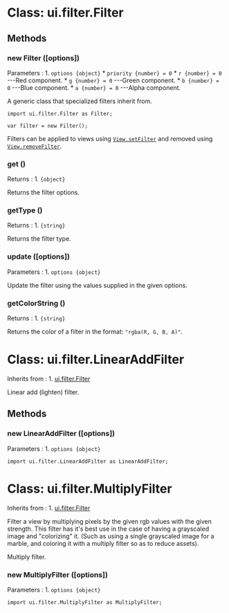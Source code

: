 # Class: ui.filter.Filter

## Methods

### new Filter ([options])

Parameters
:    1. `options {object}`
         * `priority {number} = 0`
         * `r {number} = 0` ---Red component.
         * `g {number} = 0` ---Green component.
         * `b {number} = 0` ---Blue component.
         * `a {number} = 0` ---Alpha component.

A generic class that specialized filters inherit from.

~~~
import ui.filter.Filter as Filter;

var filter = new Filter();
~~~

Filters can be applied to views using [`View.setFilter`](/api/ui-view.html#setfilter-filter) and removed using [`View.removeFilter`](/api/ui-view.html#removefilter).

### get ()

Returns
:    1. `{object}`

Returns the filter options.

### getType ()

Returns
:    1. `{string}`

Returns the filter type.

### update ([options])

Parameters
:    1. `options {object}`

Update the filter using the values supplied in the given options.

### getColorString ()

Returns
:    1. `{string}`

Returns the color of a filter in the format: `"rgba(R, G, B, A)"`.


# Class: ui.filter.LinearAddFilter

Inherits from
:    1. [ui.filter.Filter](#class-ui.filter.filter)

Linear add (lighten) filter.

## Methods

### new LinearAddFilter ([options])

Parameters
:    1. `options {object}`

~~~
import ui.filter.LinearAddFilter as LinearAddFilter;
~~~


# Class: ui.filter.MultiplyFilter

Inherits from
:    1. [ui.filter.Filter](#class-ui.filter.filter)

Filter a view by multiplying pixels by the given rgb values
with the given strength. This filter has it's best use in
the case of having a grayscaled image and "colorizing"
it. (Such as using a single grayscaled image for a marble,
and coloring it with a multiply filter so as to reduce
assets).

Multiply filter.

### new MultiplyFilter ([options])

Parameters
:    1. `options {object}`

~~~
import ui.filter.MultiplyFilter as MultiplyFilter;
~~~